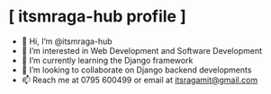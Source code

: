 # [ itsmraga-hub profile ]

- 👋 Hi, I’m @itsmraga-hub
- 👀 I’m interested in Web Development and Software Development
- 🌱 I’m currently learning the Django framework
- 💞️ I’m looking to collaborate on Django backend developments
- 📫 Reach me at 0795 600499 or email at itsragamit@gmail.com

<!---
itsmraga-hub/itsmraga-hub is a ✨ special ✨ repository because its `README.md` (this file) appears on your GitHub profile.
You can click the Preview link to take a look at your changes.
--->
